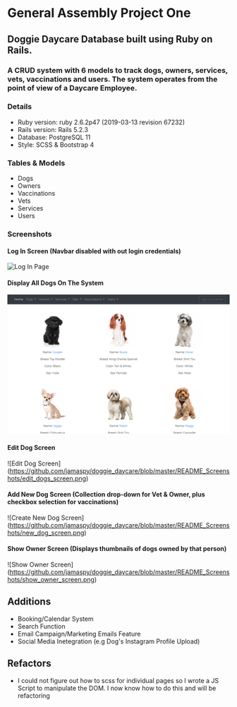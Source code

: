 # General Assembly Project One

## Doggie Daycare Database built using Ruby on Rails.
### A CRUD system with 6 models to track dogs, owners, services, vets, vaccinations and users. The system operates from the point of view of a Daycare Employee. 

### Details
* Ruby version: ruby 2.6.2p47 (2019-03-13 revision 67232)
* Rails version: Rails 5.2.3
* Database: PostgreSQL 11
* Style: SCSS & Bootstrap 4

### Tables & Models
* Dogs
* Owners
* Vaccinations
* Vets
* Services
* Users

### Screenshots
#### Log In Screen (Navbar disabled with out login credentials)
![Log In Page](https://github.com/jamaspy/doggie_daycare/blob/master/README_Screenshots/login_screen.png)
#### Display All Dogs On The System
![All Dogs View](https://github.com/jamaspy/doggie_daycare/blob/master/README_Screenshots/all_dogs_screen.png)
#### Edit Dog Screen
![Edit Dog Screen] (https://github.com/jamaspy/doggie_daycare/blob/master/README_Screenshots/edit_dogs_screen.png)
#### Add New Dog Screen (Collection drop-down for Vet & Owner, plus checkbox selection for vaccinations)
![Create New Dog Screen] (https://github.com/jamaspy/doggie_daycare/blob/master/README_Screenshots/new_dog_screen.png)
#### Show Owner Screen (Displays thumbnails of dogs owned by that person) 
![Show Owner Screen] (https://github.com/jamaspy/doggie_daycare/blob/master/README_Screenshots/show_owner_screen.png)

## Additions
* Booking/Calendar System
* Search Function
* Email Campaign/Marketing Emails Feature
* Social Media Inetegration (e.g Dog's Instagram Profile Upload)

## Refactors
* I could not figure out how to scss for individual pages so I wrote a JS Script to manipulate the DOM. I now know how to do this and will be refactoring
